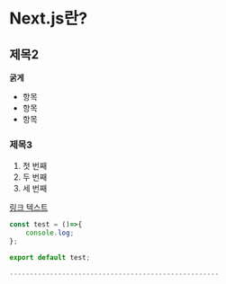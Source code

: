 # Next.js란?

## 제목2
**굵게**
- 항목
- 항목
- 항목

### 제목3

1. 첫 번째
2. 두 번째
3. 세 번째

[링크 텍스트](https://example.com)


```javascript
const test = ()=>{
    console.log;
};

export default test;

----------------------------------------------------

